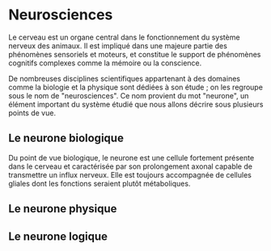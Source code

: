 # Neurosciences

Le cerveau est un organe central dans le fonctionnement du système nerveux des animaux. Il est impliqué dans une majeure partie des phénomènes sensoriels et moteurs, et constitue le support de phénomènes cognitifs complexes comme la mémoire ou la conscience.

De nombreuses disciplines scientifiques appartenant à des domaines comme la biologie et la physique sont dédiées à son étude ; on les regroupe sous le nom de "neurosciences". Ce nom provient du mot "neurone", un élément important du système étudié que nous allons décrire sous plusieurs points de vue.

## Le neurone biologique

Du point de vue biologique, le neurone est une cellule fortement présente dans le cerveau et caractérisée par son prolongement axonal capable de transmettre un influx nerveux. Elle est toujours accompagnée de cellules gliales dont les fonctions seraient plutôt métaboliques.

## Le neurone physique

## Le neurone logique

